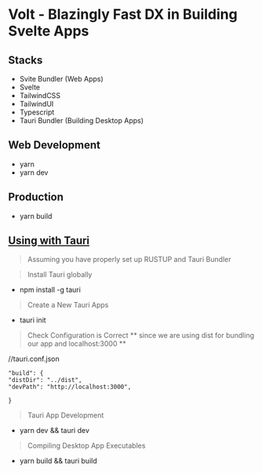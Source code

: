 # Volt - Blazingly Fast DX in Building Svelte Apps

## Stacks
- Svite Bundler (Web Apps)
- Svelte
- TailwindCSS
- TailwindUI
- Typescript
- Tauri Bundler (Building Desktop Apps)

## Web Development
- yarn
- yarn dev

## Production
- yarn build


## [Using with Tauri](https://tauri.studio/en/docs/usage/development/integration)

> Assuming you have properly set up RUSTUP and Tauri Bundler

> Install Tauri globally
- npm install -g tauri

> Create a New Tauri Apps
- tauri init

> Check Configuration is Correct 
** since we are using dist for bundling our app and localhost:3000 **

//tauri.conf.json
```
"build": {
"distDir": "../dist",
"devPath": "http://localhost:3000",

}
```

> Tauri App Development 
- yarn dev && tauri dev 

> Compiling Desktop App Executables
- yarn build && tauri build
